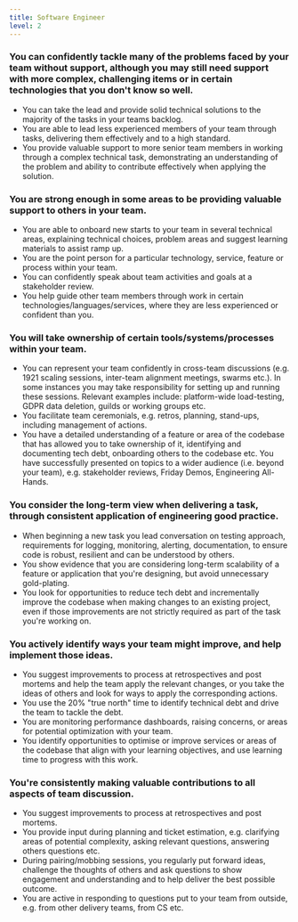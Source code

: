 ```yaml
---
title: Software Engineer
level: 2
---
```


### You can confidently tackle many of the problems faced by your team without support, although you may still need support with more complex, challenging items or in certain technologies that you don't know so well.

- You can take the lead and provide solid technical solutions to the majority of the tasks in your teams backlog.
- You are able to lead less experienced members of your team through tasks, delivering them effectively and to a high standard.
- You provide valuable support to more senior team members in working through a complex technical task, demonstrating an understanding of the problem and ability to contribute effectively when applying the solution.

### You are strong enough in some areas to be providing valuable support to others in your team.

- You are able to onboard new starts to your team in several technical areas, explaining technical choices, problem areas and suggest learning materials to assist ramp up.
- You are the point person for a particular technology, service, feature or process within your team.
- You can confidently speak about team activities and goals at a stakeholder review.
- You help guide other team members through work in certain technologies/languages/services, where they are less experienced or confident than you.

### You will take ownership of certain tools/systems/processes within your team.

- You can represent your team confidently in cross-team discussions (e.g. 1921 scaling sessions, inter-team alignment meetings, swarms etc.). In some instances you may take responsibility for setting up and running these sessions. Relevant examples include: platform-wide load-testing, GDPR data deletion, guilds or working groups etc.
- You facilitate team ceremonials, e.g. retros, planning, stand-ups, including management of actions.
- You have a detailed understanding of a feature or area of the codebase that has allowed you to take ownership of it, identifying and documenting tech debt, onboarding others to the codebase etc.
You have successfully presented on topics to a wider audience (i.e. beyond your team), e.g. stakeholder reviews, Friday Demos, Engineering All-Hands.


### You consider the long-term view when delivering a task, through consistent application of engineering good practice.

- When beginning a new task you lead conversation on testing approach, requirements for logging, monitoring, alerting, documentation, to ensure code is robust, resilient and can be understood by others.
- You show evidence that you are considering long-term scalability of a feature or application that you're designing, but avoid unnecessary gold-plating.
- You look for opportunities to reduce  tech debt and incrementally improve the codebase when making changes to an existing project, even if those improvements are not strictly required as part of the task you're working on.

### You actively identify ways your team might improve, and help implement those ideas.

- You suggest improvements to process at retrospectives and post mortems and help the team apply the relevant changes, or you take the ideas of others and look for ways to apply the corresponding actions.
- You use the 20% "true north" time to identify technical debt and drive the team to tackle the debt.
- You are monitoring performance dashboards, raising concerns, or areas for potential optimization with your team.
- You identify opportunities to optimise or improve services or areas of the codebase that align with your learning objectives, and use learning time to progress with this work.

### You're consistently making valuable contributions to all aspects of team discussion.

- You suggest improvements to process at retrospectives and post mortems.
- You provide input during planning and ticket estimation, e.g. clarifying areas of potential complexity, asking relevant questions, answering others questions etc.
- During pairing/mobbing sessions, you regularly put forward ideas, challenge the thoughts of others and ask questions to show engagement and understanding and to help deliver the best possible outcome.
- You are active in responding to questions put to your team from outside, e.g. from other delivery teams, from CS etc.
